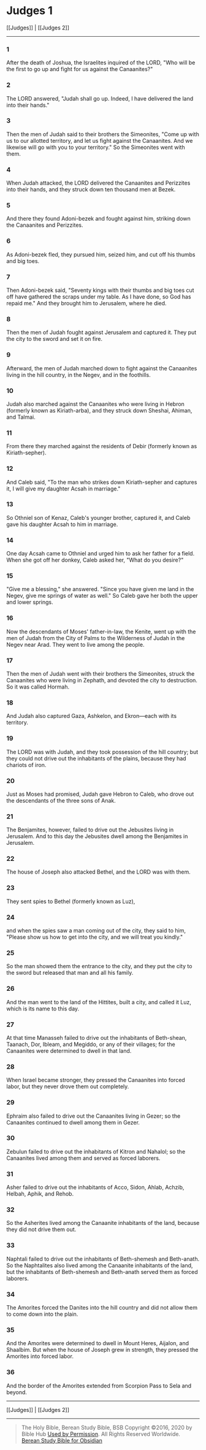 # Judges 1

[[Judges]] | [[Judges 2]]

---

### 1
After the death of Joshua, the Israelites inquired of the LORD, "Who will be the first to go up and fight for us against the Canaanites?"

### 2
The LORD answered, "Judah shall go up. Indeed, I have delivered the land into their hands."

### 3
Then the men of Judah said to their brothers the Simeonites, "Come up with us to our allotted territory, and let us fight against the Canaanites. And we likewise will go with you to your territory." So the Simeonites went with them.

### 4
When Judah attacked, the LORD delivered the Canaanites and Perizzites into their hands, and they struck down ten thousand men at Bezek.

### 5
And there they found Adoni-bezek and fought against him, striking down the Canaanites and Perizzites.

### 6
As Adoni-bezek fled, they pursued him, seized him, and cut off his thumbs and big toes.

### 7
Then Adoni-bezek said, "Seventy kings with their thumbs and big toes cut off have gathered the scraps under my table. As I have done, so God has repaid me." And they brought him to Jerusalem, where he died.

### 8
Then the men of Judah fought against Jerusalem and captured it. They put the city to the sword and set it on fire.

### 9
Afterward, the men of Judah marched down to fight against the Canaanites living in the hill country, in the Negev, and in the foothills.

### 10
Judah also marched against the Canaanites who were living in Hebron (formerly known as Kiriath-arba), and they struck down Sheshai, Ahiman, and Talmai.

### 11
From there they marched against the residents of Debir (formerly known as Kiriath-sepher).

### 12
And Caleb said, "To the man who strikes down Kiriath-sepher and captures it, I will give my daughter Acsah in marriage."

### 13
So Othniel son of Kenaz, Caleb's younger brother, captured it, and Caleb gave his daughter Acsah to him in marriage.

### 14
One day Acsah came to Othniel and urged him to ask her father for a field. When she got off her donkey, Caleb asked her, "What do you desire?"

### 15
"Give me a blessing," she answered. "Since you have given me land in the Negev, give me springs of water as well." So Caleb gave her both the upper and lower springs.

### 16
Now the descendants of Moses' father-in-law, the Kenite, went up with the men of Judah from the City of Palms to the Wilderness of Judah in the Negev near Arad. They went to live among the people.

### 17
Then the men of Judah went with their brothers the Simeonites, struck the Canaanites who were living in Zephath, and devoted the city to destruction. So it was called Hormah.

### 18
And Judah also captured Gaza, Ashkelon, and Ekron—each with its territory.

### 19
The LORD was with Judah, and they took possession of the hill country; but they could not drive out the inhabitants of the plains, because they had chariots of iron.

### 20
Just as Moses had promised, Judah gave Hebron to Caleb, who drove out the descendants of the three sons of Anak.

### 21
The Benjamites, however, failed to drive out the Jebusites living in Jerusalem. And to this day the Jebusites dwell among the Benjamites in Jerusalem.

### 22
The house of Joseph also attacked Bethel, and the LORD was with them.

### 23
They sent spies to Bethel (formerly known as Luz),

### 24
and when the spies saw a man coming out of the city, they said to him, "Please show us how to get into the city, and we will treat you kindly."

### 25
So the man showed them the entrance to the city, and they put the city to the sword but released that man and all his family.

### 26
And the man went to the land of the Hittites, built a city, and called it Luz, which is its name to this day.

### 27
At that time Manasseh failed to drive out the inhabitants of Beth-shean, Taanach, Dor, Ibleam, and Megiddo, or any of their villages; for the Canaanites were determined to dwell in that land.

### 28
When Israel became stronger, they pressed the Canaanites into forced labor, but they never drove them out completely.

### 29
Ephraim also failed to drive out the Canaanites living in Gezer; so the Canaanites continued to dwell among them in Gezer.

### 30
Zebulun failed to drive out the inhabitants of Kitron and Nahalol; so the Canaanites lived among them and served as forced laborers.

### 31
Asher failed to drive out the inhabitants of Acco, Sidon, Ahlab, Achzib, Helbah, Aphik, and Rehob.

### 32
So the Asherites lived among the Canaanite inhabitants of the land, because they did not drive them out.

### 33
Naphtali failed to drive out the inhabitants of Beth-shemesh and Beth-anath. So the Naphtalites also lived among the Canaanite inhabitants of the land, but the inhabitants of Beth-shemesh and Beth-anath served them as forced laborers.

### 34
The Amorites forced the Danites into the hill country and did not allow them to come down into the plain.

### 35
And the Amorites were determined to dwell in Mount Heres, Aijalon, and Shaalbim. But when the house of Joseph grew in strength, they pressed the Amorites into forced labor.

### 36
And the border of the Amorites extended from Scorpion Pass to Sela and beyond.

---

[[Judges]] | [[Judges 2]]

---

> The Holy Bible, Berean Study Bible, BSB
> Copyright &copy;2016, 2020 by Bible Hub
> [Used by Permission](https://berean.bible/terms.htm). All Rights Reserved Worldwide.
> [Berean Study Bible for Obsidian](https://github.com/gapmiss/berean-study-bible-for-obsidian)

